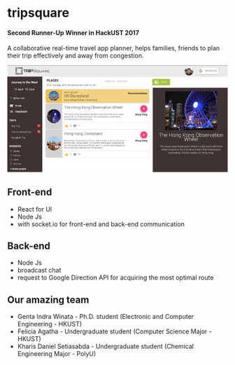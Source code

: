 # tripsquare 
#### Second Runner-Up Winner in HackUST 2017
A collaborative real-time travel app planner, helps families, friends to plan their trip effectively and away from congestion.

<img src="img/pic1.png" width=600>

## Front-end
- React for UI
- Node Js
- with socket.io for front-end and back-end communication

## Back-end
- Node Js
- broadcast chat
- request to Google Direction API for acquiring the most optimal route

## Our amazing team
- Genta Indra Winata - Ph.D. student (Electronic and Computer Engineering - HKUST)
- Felicia Agatha - Undergraduate student (Computer Science Major - HKUST) 
- Kharis Daniel Setiasabda - Undergraduate student (Chemical Engineering Major - PolyU)
